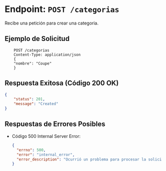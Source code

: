 # Endpoint: `POST /categorias`

Recibe una petición para crear una categoria.

## Ejemplo de Solicitud
```http
    POST /categorias
    Content-Type: application/json
    {
    "nombre": "Coupe"
    }
```

## Respuesta Exitosa (Código 200 OK)
```json
{
    "status": 201,
    "message": "Created"
}
```

## Respuestas de Errores Posibles
- Código 500 Internal Server Error:
  ```json
  {
    "errno": 500,
    "error": "internal_error",
    "error_description": "Ocurrió un problema para procesar la solicitud"
  }
  ``` 